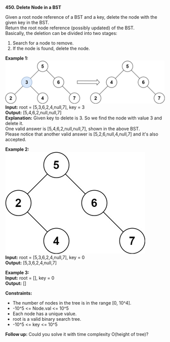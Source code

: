 **450. Delete Node in a BST**

Given a root node reference of a BST and a key, delete the node with the given key in the BST.  
Return the root node reference (possibly updated) of the BST.  
Basically, the deletion can be divided into two stages:
1) Search for a node to remove.
2) If the node is found, delete the node.

**Example 1:**  
![img.png](img.png)  
**Input:** root = [5,3,6,2,4,null,7], key = 3  
**Output:** [5,4,6,2,null,null,7]     
**Explanation:**  Given key to delete is 3. So we find the node with value 3 and delete it.  
One valid answer is [5,4,6,2,null,null,7], shown in the above BST.  
Please notice that another valid answer is [5,2,6,null,4,null,7] and it's also accepted.  

**Example 2:**  
![img_1.png](img_1.png)  
**Input:** root = [5,3,6,2,4,null,7], key = 0  
**Output:** [5,3,6,2,4,null,7]  

**Example 3:**  
**Input:** root = [], key = 0  
**Output:** []  

**Constraints:**  
- The number of nodes in the tree is in the range [0, 10^4].
- -10^5 <= Node.val <= 10^5
- Each node has a unique value.
- root is a valid binary search tree.
- -10^5 <= key <= 10^5

**Follow up:** Could you solve it with time complexity O(height of tree)?